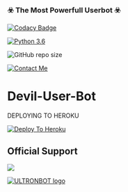 ### ☣️ The Most Powerfull Userbot ☣️

[![Codacy Badge](https://api.codacy.com/project/badge/Grade/f7c51539e67b483bb8d7749acca51d3a)](https://app.codacy.com/gh/lucifeermorningstar/ultronuserbot?utm_source=github.com&utm_medium=referral&utm_content=lucifeermorningstar/ultronuserbot&utm_campaign=Badge_Grade_Settings)

[![Python 3.6](https://img.shields.io/badge/Python-3.6%20or%20newer-blue.svg)](https://www.python.org/downloads/release/python-360/)

![GitHub repo size](https://img.shields.io/github/repo-size/lucifeermorningstar/ultronuserbot)

[![Contact Me](https://img.shields.io/badge/Telegram-Contact%20Me-informational)](https://t.me/M1CKEY_0P)


# Devil-User-Bot

DEPLOYING TO HEROKU

[![Deploy To Heroku](https://www.herokucdn.com/deploy/button.svg)](https://heroku.com/deploy?template=https://github.com/lucifeermorningstar/devilpack)

## Official Support
<a href="https://t.me/ultronuserbot"><img src="https://img.shields.io/badge/Join-Support%20Group-red.svg?style=for-the-badge&logo=Telegram"></a>


[![ULTRONBOT logo](https://telegra.ph/file/44a89dae5c134fdcd8203.jpg)](https://t.me/UltronBot_Support)


